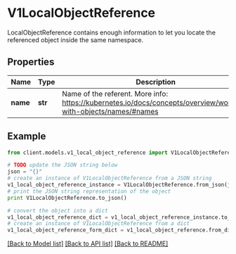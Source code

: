 # V1LocalObjectReference

LocalObjectReference contains enough information to let you locate the referenced object inside the same namespace.

## Properties
Name | Type | Description | Notes
------------ | ------------- | ------------- | -------------
**name** | **str** | Name of the referent. More info: https://kubernetes.io/docs/concepts/overview/working-with-objects/names/#names | [optional] 

## Example

```python
from client.models.v1_local_object_reference import V1LocalObjectReference

# TODO update the JSON string below
json = "{}"
# create an instance of V1LocalObjectReference from a JSON string
v1_local_object_reference_instance = V1LocalObjectReference.from_json(json)
# print the JSON string representation of the object
print V1LocalObjectReference.to_json()

# convert the object into a dict
v1_local_object_reference_dict = v1_local_object_reference_instance.to_dict()
# create an instance of V1LocalObjectReference from a dict
v1_local_object_reference_form_dict = v1_local_object_reference.from_dict(v1_local_object_reference_dict)
```
[[Back to Model list]](../README.md#documentation-for-models) [[Back to API list]](../README.md#documentation-for-api-endpoints) [[Back to README]](../README.md)


